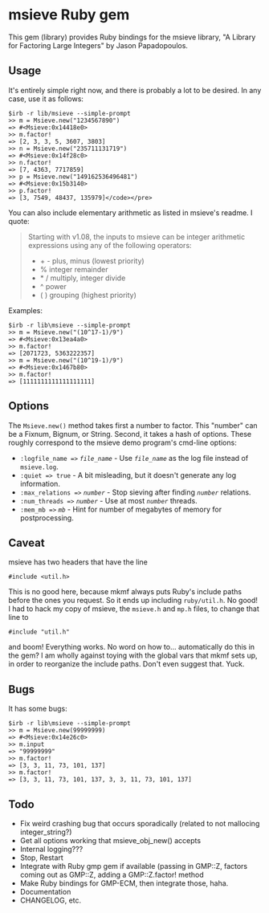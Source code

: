 msieve Ruby gem
===============

This gem (library) provides Ruby bindings for the msieve library, "A Library for Factoring Large Integers" by Jason Papadopoulos.

Usage
-----

It's entirely simple right now, and there is probably a lot to be desired. In any case, use it as follows:

    $irb -r lib/msieve --simple-prompt
    >> m = Msieve.new("1234567890")
    => #<Msieve:0x14418e0>
    >> m.factor!
    => [2, 3, 3, 5, 3607, 3803]
    >> n = Msieve.new("235711131719")
    => #<Msieve:0x14f28c0>
    >> n.factor!
    => [7, 4363, 7717859]
    >> p = Msieve.new("149162536496481")
    => #<Msieve:0x15b3140>
    >> p.factor!
    => [3, 7549, 48437, 135979]</code></pre>

You can also include elementary arithmetic as listed in msieve's readme. I quote:

> Starting with v1.08, the inputs to msieve can be integer arithmetic 
> expressions using any of the following operators:
> 
> * \+ -  plus, minus        (lowest priority)
> * %    integer remainder
> * \* /  multiply, integer divide
> * ^    power
> * ( )  grouping           (highest priority)

Examples:

    $irb -r lib\msieve --simple-prompt
    >> m = Msieve.new("(10^17-1)/9")
    => #<Msieve:0x13ea4a0>
    >> m.factor!
    => [2071723, 5363222357]
    >> m = Msieve.new("(10^19-1)/9")
    => #<Msieve:0x1467b80>
    >> m.factor!
    => [1111111111111111111]
    
Options
-------

The `Msieve.new()` method takes first a number to factor. This "number" can be a Fixnum, Bignum, or String. Second, it
takes a hash of options. These roughly correspond to the msieve demo program's cmd-line options:

* `:logfile_name =>` _`file_name`_ - Use _`file_name`_ as the log file instead of `msieve.log`.
* `:quiet => true` - A bit misleading, but it doesn't generate any log information.
* `:max_relations =>` _`number`_ - Stop sieving after finding _`number`_ relations.
* `:num_threads =>` _`number`_ - Use at most _`number`_ threads.
* `:mem_mb =>` _`mb`_ - Hint for number of megabytes of memory for postprocessing.

Caveat
------

msieve has two headers that have the line

    #include <util.h>

This is no good here, because mkmf always puts Ruby's include paths before the
ones you request. So it ends up including `ruby/util.h`. No good! I had to hack
my copy of msieve, the `msieve.h` and `mp.h` files, to change that line to

    #include "util.h"

and boom! Everything works. No word on how to... automatically do this in the
gem? I am wholly against toying with the global vars that mkmf sets up, in
order to reorganize the include paths. Don't even suggest that. Yuck.

Bugs
----

It has some bugs:

    $irb -r lib\msieve --simple-prompt
    >> m = Msieve.new(99999999)
    => #<Msieve:0x14e26c0>
    >> m.input
    => "99999999"
    >> m.factor!
    => [3, 3, 11, 73, 101, 137]
    >> m.factor!
    => [3, 3, 11, 73, 101, 137, 3, 3, 11, 73, 101, 137]

Todo
----

* Fix weird crashing bug that occurs sporadically (related to not mallocing integer_string?)
* Get all options working that msieve_obj_new() accepts
* Internal logging???
* Stop, Restart
* Integrate with Ruby gmp gem if available (passing in GMP::Z, factors coming
  out as GMP::Z, adding a GMP::Z.factor! method
* Make Ruby bindings for GMP-ECM, then integrate those, haha.
* Documentation
* CHANGELOG, etc.